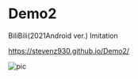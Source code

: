 # Demo2
BiliBili(2021Android ver.) Imitation

https://stevenz930.github.io/Demo2/

![pic]()
<br/>
<br/>
